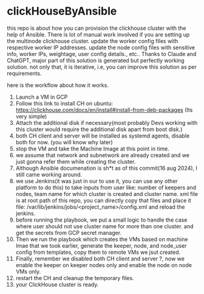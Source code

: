 # clickHouseByAnsible
this repo is about how you can provision the clickhouse cluster with the help of Ansible.
There is lot of manual work involved if you are setting up the multinode clickhouse cluster.
  update the worker config files with respective worker IP addresses.
  update the node config files with sensitive info, worker IPs, weightage, user config details., etc..
Thanks to Claude and ChatGPT, major part of this solution is generated but perfectly working solution. not only that, it is iterative, i.e, you can improve this solution as per requirements.

here is the workflow about how it works.
1. Launch a VM in GCP
2. Follow this link to install CH on ubuntu: https://clickhouse.com/docs/en/install#install-from-deb-packages (Its very simple)
3. Attach the additional disk if necessary(most probably Devs working with this cluster would require the additional disk apart from boot disk.)
4. both CH client and server will be installed as systemd agents, disable both for now. (you will know why later)
5. stop the VM and take the Machine Image at this point in time.
6. we assume that network and subnetwork are already created and we just gonna refer them while creating the cluster.
7. Although Ansible documenation is sh*t as of this commit(16 aug 2024), I still came working around.
8. we use Jenkins(it was just in our to use it, you can use any other platform to do this) to take inputs from user like: number of keepers and nodes, team name for which cluster is created and cluster name. xml file is at root path of this repo, you can directly copy that files and place it file: /var/lib/jenkins/jobs/<project_name>/config.xml and reload the jenkins.
9. before running the playbook, we put a small logic to handle the case where user should not use cluster name for more than one cluster. and get the secrets from GCP secret manager.
10. Then we run the playbook which creates the VMs based on machine Imae that we took earlier, generate the keeper, node, and node_user config from templates, copy them to remote VMs we jsut created.
11. Finally, remember we disabled both CH client and server ?, now we enable the keeper on keeper nodes only and enable the node on node VMs only.
12. restart the CH and cleanup the temporary files.
13. your ClickHouse cluster is ready.
  
